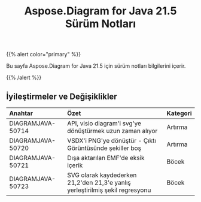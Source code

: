 ﻿---
title: Aspose.Diagram for Java 21.5 Sürüm Notları
type: docs
weight: 8
url: /tr/java/aspose-diagram-for-java-21-5-release-notes/
---
{{% alert color="primary" %}}

Bu sayfa Aspose.Diagram for Java 21.5 için sürüm notları bilgilerini içerir.

{{% /alert %}}
## **İyileştirmeler ve Değişiklikler**  ##

|**Anahtar**|**Özet**|**Kategori**|
|:- |:- |:- |
|DIAGRAMJAVA-50714|API, visio diagram'i svg'ye dönüştürmek uzun zaman alıyor|Artırma|
|DIAGRAMJAVA-50720|VSDX'i PNG'ye dönüştür - Çıktı Görüntüsünde şekiller boş|Artırma|
|DIAGRAMJAVA-50721|Dışa aktarılan EMF'de eksik içerik|Böcek|
|DIAGRAMJAVA-50723|SVG olarak kaydederken 21,2'den 21,3'e yanlış yerleştirilmiş şekil regresyonu|Böcek|
